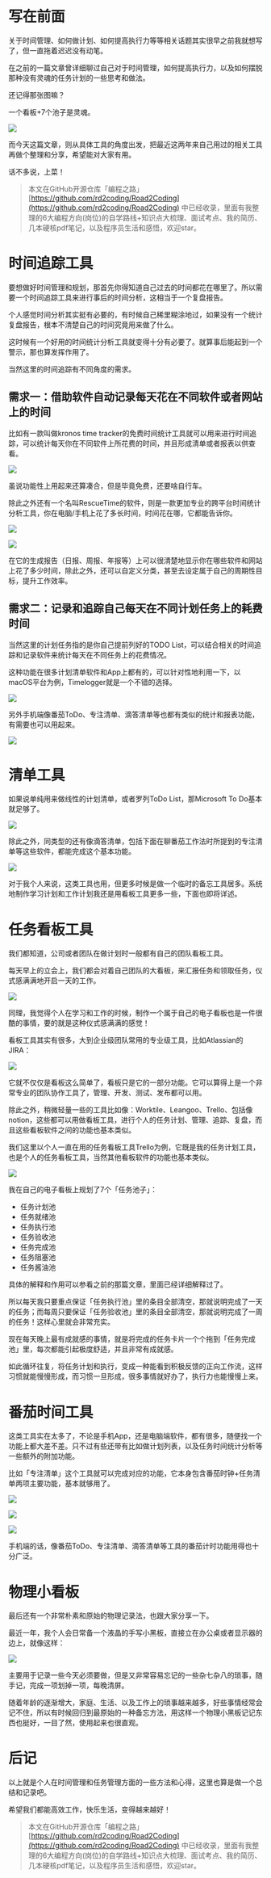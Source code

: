
# 写在前面

关于时间管理、如何做计划、如何提高执行力等等相关话题其实很早之前我就想写了，但一直拖着迟迟没有动笔。

在之前的一篇文章曾详细聊过自己对于时间管理，如何提高执行力，以及如何摆脱那种没有灵魂的任务计划的一些思考和做法。

还记得那张图嘛？

一个看板+7个池子是灵魂。

![](https://p3-juejin.byteimg.com/tos-cn-i-k3u1fbpfcp/83f674356d67470da1e8d96762a990ab~tplv-k3u1fbpfcp-zoom-1.image)

而今天这篇文章，则从具体工具的角度出发，把最近这两年来自己用过的相关工具再做个整理和分享，希望能对大家有用。

话不多说，上菜！

> 本文在GitHub开源仓库「编程之路」 [https://github.com/rd2coding/Road2Coding](https://github.com/rd2coding/Road2Coding) 中已经收录，里面有我整理的6大编程方向(岗位)的自学路线+知识点大梳理、面试考点、我的简历、几本硬核pdf笔记，以及程序员生活和感悟，欢迎star。

# 时间追踪工具

要想做好时间管理和规划，那首先你得知道自己过去的时间都花在哪里了。所以需要一个时间追踪工具来进行事后的时间分析，这相当于一个复盘报告。

个人感觉时间分析其实挺有必要的，有时候自己稀里糊涂地过，如果没有一个统计复盘报告，根本不清楚自己的时间究竟用来做了什么。

这时候有一个好用的时间统计分析工具就变得十分有必要了。就算事后能起到一个警示，那也算发挥作用了。

当然这里的时间追踪有不同角度的需求。

## 需求一：借助软件自动记录每天花在不同软件或者网站上的时间

比如有一款叫做kronos time tracker的免费时间统计工具就可以用来进行时间追踪，可以统计每天你在不同软件上所花费的时间，并且形成清单或者报表以供查看。

![](https://p3-juejin.byteimg.com/tos-cn-i-k3u1fbpfcp/aae9ccfe06504ff9b1c5c5d640ae678a~tplv-k3u1fbpfcp-zoom-1.image)

虽说功能性上用起来还算凑合，但是毕竟免费，还要啥自行车。

除此之外还有一个名叫RescueTime的软件，则是一款更加专业的跨平台时间统计分析工具，你在电脑/手机上花了多长时间，时间花在哪，它都能告诉你。

![](https://p3-juejin.byteimg.com/tos-cn-i-k3u1fbpfcp/2deac39d51b34f798591848a76b71dc7~tplv-k3u1fbpfcp-zoom-1.image)

![](https://p3-juejin.byteimg.com/tos-cn-i-k3u1fbpfcp/4d61689ac3094191892fbaf42f12ee2d~tplv-k3u1fbpfcp-zoom-1.image)

在它的生成报告（日报、周报、年报等）上可以很清楚地显示你在哪些软件和网站上花了多少时间，除此之外，还可以自定义分类，甚至去设定属于自己的周期性目标，提升工作效率。

## 需求二：记录和追踪自己每天在不同计划任务上的耗费时间

当然这里的计划任务指的是你自己提前列好的TODO List，可以结合相关的时间追踪和记录软件来统计每天在不同任务上的花费情况。

这种功能在很多计划清单软件和App上都有的，可以针对性地利用一下，以macOS平台为例，Timelogger就是一个不错的选择。

![](https://p3-juejin.byteimg.com/tos-cn-i-k3u1fbpfcp/c0da74f6991a4b73b3156519cd87545b~tplv-k3u1fbpfcp-zoom-1.image)

另外手机端像番茄ToDo、专注清单、滴答清单等也都有类似的统计和报表功能，有需要也可以用起来。

![](https://p3-juejin.byteimg.com/tos-cn-i-k3u1fbpfcp/7f5ae5b046f24a978f0982ab2167e0e1~tplv-k3u1fbpfcp-zoom-1.image)


# 清单工具

如果说单纯用来做线性的计划清单，或者罗列ToDo List，那Microsoft To Do基本就足够了。

![](https://p3-juejin.byteimg.com/tos-cn-i-k3u1fbpfcp/34cfe5031cdb48e4a444b6bd9d214ed9~tplv-k3u1fbpfcp-zoom-1.image)

除此之外，同类型的还有像滴答清单，包括下面在聊番茄工作法时所提到的专注清单等这些软件，都能完成这个基本功能。

![](https://p3-juejin.byteimg.com/tos-cn-i-k3u1fbpfcp/0906c3cb6cfa435b8ee454ed12a6d95d~tplv-k3u1fbpfcp-zoom-1.image)

对于我个人来说，这类工具也用，但更多时候是做一个临时的备忘工具居多。系统地制作学习计划和工作计划我还是用看板工具更多一些，下面也即将详述。

# 任务看板工具

我们都知道，公司或者团队在做计划时一般都有自己的团队看板工具。

每天早上的立会上，我们都会对着自己团队的大看板，来汇报任务和领取任务，仪式感满满地开启一天的工作。

![](https://p3-juejin.byteimg.com/tos-cn-i-k3u1fbpfcp/9a62cb73420d4d988ea5f7517d091ee9~tplv-k3u1fbpfcp-zoom-1.image)

同理，我觉得个人在学习和工作的时候，制作一个属于自己的电子看板也是一件很酷的事情，要的就是这种仪式感满满的感觉！

看板工具其实有很多，大到企业级团队常用的专业级工具，比如Atlassian的JIRA：

![](https://p3-juejin.byteimg.com/tos-cn-i-k3u1fbpfcp/2d5c49958f4441efb9fd5b4155e0233a~tplv-k3u1fbpfcp-zoom-1.image)

它就不仅仅是看板这么简单了，看板只是它的一部分功能。它可以算得上是一个非常专业的团队协作工具了，管理、开发、测试、发布都可以用。

除此之外，稍微轻量一些的工具比如像：Worktile、Leangoo、Trello、包括像notion，这些都可以用做看板工具，进行个人的任务计划、管理、追踪、复盘，而且这些看板软件之间的功能也基本类似。

我们这里以个人一直在用的任务看板工具Trello为例，它既是我的任务计划工具，也是个人的任务看板工具，当然其他看板软件的功能也基本类似。

![](https://p3-juejin.byteimg.com/tos-cn-i-k3u1fbpfcp/6b376887530140dd816109a0677c99ff~tplv-k3u1fbpfcp-zoom-1.image)

我在自己的电子看板上规划了7个「任务池子」：

- 任务计划池
- 任务就绪池
- 任务执行池
- 任务验收池
- 任务完成池
- 任务阻塞池
- 任务酱油池

具体的解释和作用可以参看之前的那篇文章，里面已经详细解释过了。

所以每天我只要重点保证「任务执行池」里的条目全部清空，那就说明完成了一天的任务；而每周只要保证「任务验收池」里的条目全部清空，那就说明完成了一周的任务！这样心里就会非常充实。

现在每天晚上最有成就感的事情，就是将完成的任务卡片一个个拖到「任务完成池」里，每次都能引起极度舒适，并且非常有成就感。

如此循环往复，将任务计划和执行，变成一种能看到积极反馈的正向工作流，这样习惯就能慢慢形成，而习惯一旦形成，很多事情就好办了，执行力也能慢慢上来。


# 番茄时间工具

这类工具实在太多了，不论是手机App，还是电脑端软件，都有很多，随便找一个功能上都大差不差。只不过有些还带有比如做计划列表，以及任务时间统计分析等一些额外的附加功能。

比如「专注清单」这个工具就可以完成对应的功能，它本身包含番茄时钟+任务清单两项主要功能，基本就够用了。

![](https://p3-juejin.byteimg.com/tos-cn-i-k3u1fbpfcp/405ba9c136eb46319d6434ddf8915767~tplv-k3u1fbpfcp-zoom-1.image)

![](https://p3-juejin.byteimg.com/tos-cn-i-k3u1fbpfcp/966aea23d3c548508b199a103da59e8d~tplv-k3u1fbpfcp-zoom-1.image)

![](https://p3-juejin.byteimg.com/tos-cn-i-k3u1fbpfcp/f4cadaced3f24a92b0620d3cdbf584d7~tplv-k3u1fbpfcp-zoom-1.image)

手机端的话，像番茄ToDo、专注清单、滴答清单等工具的番茄计时功能用得也十分广泛。


# 物理小看板

最后还有一个非常朴素和原始的物理记录法，也跟大家分享一下。

最近一年，我个人会日常备一个液晶的手写小黑板，直接立在办公桌或者显示器的边上，就像这样：

![](https://p3-juejin.byteimg.com/tos-cn-i-k3u1fbpfcp/798bdc009b3f4d23994a9b2eae31efa7~tplv-k3u1fbpfcp-zoom-1.image)

主要用于记录一些今天必须要做，但是又非常容易忘记的一些杂七杂八的琐事，随手记，完成一项划掉一项，每晚清屏。

随着年龄的逐渐增大，家庭、生活、以及工作上的琐事越来越多，好些事情经常会记不住，所以有时候回归到最原始的一种备忘方法，用这样一个物理小黑板记记东西也挺好，一目了然，使用起来也很直观。

# 后记

以上就是个人在时间管理和任务管理方面的一些方法和心得，这里也算是做一个总结和记录吧。

希望我们都能高效工作，快乐生活，变得越来越好！

> 本文在GitHub开源仓库「编程之路」 [https://github.com/rd2coding/Road2Coding](https://github.com/rd2coding/Road2Coding) 中已经收录，里面有我整理的6大编程方向(岗位)的自学路线+知识点大梳理、面试考点、我的简历、几本硬核pdf笔记，以及程序员生活和感悟，欢迎star。